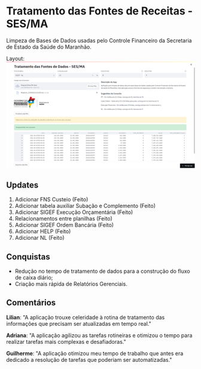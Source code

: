 # Tratamento das Fontes de Receitas - SES/MA

Limpeza de Bases de Dados usadas pelo Controle Financeiro da Secretaria de Estado da Saúde do Maranhão.

Layout:
![](front.png)

## Updates

1. Adicionar FNS Custeio (Feito)
2. Adicionar tabela auxiliar Subação e Complemento (Feito)
3. Adicionar SIGEF Execução Orçamentária (Feito)
4. Relacionamentos entre planilhas (Feito)
5. Adicionar SIGEF Ordem Bancária (Feito)
6. Adicionar HELP (Feito)
7. Adicionar NL (Feito)

## Conquistas

* Redução no tempo de tratamento de dados para a construção do fluxo de caixa diário;
* Criação mais rápida de Relatórios Gerenciais.

## Comentários

**Lilian**: "A aplicação trouxe celeridade à rotina de tratamento das informações que precisam ser atualizadas em tempo real."

**Adriana**: "A aplicação agilizou as tarefas rotineiras e otimizou o tempo para realizar tarefas mais complexas e desafiadoras."

**Guilherme**: "A aplicação otimizou meu tempo de trabalho que antes era dedicado a resolução de tarefas que poderiam ser automatizadas."
